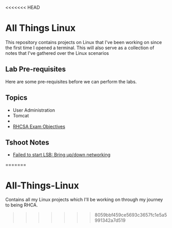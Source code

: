 <<<<<<< HEAD


# All Things Linux #

This repository contains projects on Linux that I've been working on since the first time I opened a terminal. This will also serve as a collection of notes that I've gathered over the Linux scenarios

## Lab Pre-requisites

Here are some pre-requisites before we can perform the labs. 


## Topics

- User Administration 
- Tomcat 
- 
- [RHCSA Exam Objectives](pages/01-linux-basics/RHCSA-Exam-objectives.md)


## Tshoot Notes 

- [Failed to start LSB: Bring up/down networking](pages/99-tshoot-notes/failed-to-start-lsb-up/down-networking.md)




=======
# All-Things-Linux
Contains all my Linux projects which I'll be working on through my journey to being RHCA.
>>>>>>> 8059bbf459ce5693c3657fc1e5a5991342a7d519

